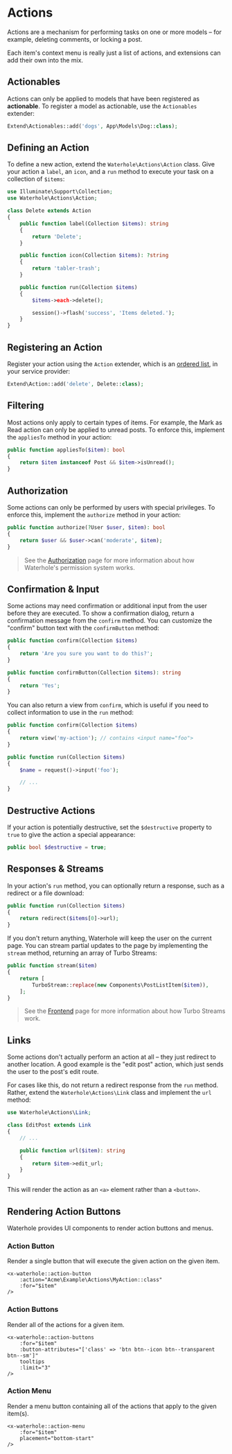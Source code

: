 # Actions

Actions are a mechanism for performing tasks on one or more models – for example, deleting comments, or locking a post.

Each item's context menu is really just a list of actions, and extensions can add their own into the mix.

## Actionables

Actions can only be applied to models that have been registered as **actionable**. To register a model as actionable, use the `Actionables` extender:

```php
Extend\Actionables::add('dogs', App\Models\Dog::class);
```

## Defining an Action

To define a new action, extend the `Waterhole\Actions\Action` class. Give your action a `label`, an `icon`, and a `run` method to execute your task on a collection of `$items`:

```php
use Illuminate\Support\Collection;
use Waterhole\Actions\Action;

class Delete extends Action
{
    public function label(Collection $items): string
    {
        return 'Delete';
    }

    public function icon(Collection $items): ?string
    {
        return 'tabler-trash';
    }

    public function run(Collection $items)
    {
        $items->each->delete();

        session()->flash('success', 'Items deleted.');
    }
}
```

## Registering an Action

Register your action using the `Action` extender, which is an [ordered list](https://waterhole.dev/docs/reference/Waterhole/Extend/Concerns/OrderedList.html), in your service provider:

```php
Extend\Action::add('delete', Delete::class);
```

## Filtering

Most actions only apply to certain types of items. For example, the Mark as Read action can only be applied to unread posts. To enforce this, implement the `appliesTo` method in your action:

```php
public function appliesTo($item): bool
{
    return $item instanceof Post && $item->isUnread();
}
```

## Authorization

Some actions can only be performed by users with special privileges. To enforce this, implement the `authorize` method in your action:

```php
public function authorize(?User $user, $item): bool
{
    return $user && $user->can('moderate', $item);
}
```

> See the [Authorization](./authorization.md) page for more information about how Waterhole's permission system works.

## Confirmation & Input

Some actions may need confirmation or additional input from the user before they are executed. To show a confirmation dialog, return a confirmation message from the `confirm` method. You can customize the "confirm" button text with the `confirmButton` method:

```php
public function confirm(Collection $items)
{
    return 'Are you sure you want to do this?';
}

public function confirmButton(Collection $items): string
{
    return 'Yes';
}
```

You can also return a view from `confirm`, which is useful if you need to collect information to use in the `run` method:

```php
public function confirm(Collection $items)
{
    return view('my-action'); // contains <input name="foo">
}

public function run(Collection $items)
{
    $name = request()->input('foo');

    // ...
}
```

## Destructive Actions

If your action is potentially destructive, set the `$destructive` property to `true` to give the action a special appearance:

```php
public bool $destructive = true;
```

## Responses & Streams

In your action's `run` method, you can optionally return a response, such as a redirect or a file download:

```php
public function run(Collection $items)
{
    return redirect($items[0]->url);
}
```

If you don't return anything, Waterhole will keep the user on the current page. You can stream partial updates to the page by implementing the `stream` method, returning an array of Turbo Streams:

```php
public function stream($item)
{
    return [
        TurboStream::replace(new Components\PostListItem($item)),
    ];
}
```

> See the [Frontend](./frontend.md#turbo-streams) page for more information about how Turbo Streams work.

## Links

Some actions don't actually perform an action at all – they just redirect to another location. A good example is the "edit post" action, which just sends the user to the post's edit route.

For cases like this, do not return a redirect response from the `run` method. Rather, extend the `Waterhole\Actions\Link` class and implement the `url` method:

```php
use Waterhole\Actions\Link;

class EditPost extends Link
{
    // ...

    public function url($item): string
    {
        return $item->edit_url;
    }
}
```

This will render the action as an `<a>` element rather than a `<button>`.

## Rendering Action Buttons

Waterhole provides UI components to render action buttons and menus.

### Action Button

Render a single button that will execute the given action on the given item.

```blade
<x-waterhole::action-button
    :action="Acme\Example\Actions\MyAction::class"
    :for="$item"
/>
```

### Action Buttons

Render all of the actions for a given item.

```blade
<x-waterhole::action-buttons
    :for="$item"
    :button-attributes="['class' => 'btn btn--icon btn--transparent btn--sm']"
    tooltips
    :limit="3"
/>
```

### Action Menu

Render a menu button containing all of the actions that apply to the given item(s).

```blade
<x-waterhole::action-menu
    :for="$item"
    placement="bottom-start"
/>
```
